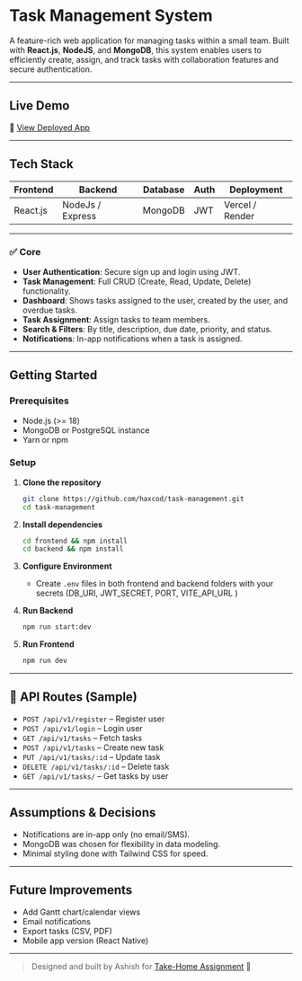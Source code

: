 # Task Management System

A feature-rich web application for managing tasks within a small team. Built with **React.js**, **NodeJS**, and **MongoDB**, this system enables users to efficiently create, assign, and track tasks with collaboration features and secure authentication.

---

## Live Demo

🔗 [View Deployed App](https://your-deployment-url.com)

---

## Tech Stack

| Frontend | Backend          | Database | Auth | Deployment      |
| -------- | ---------------- | -------- | ---- | --------------- |
| React.js | NodeJs / Express | MongoDB  | JWT  | Vercel / Render |

---

### ✅ Core

- **User Authentication**: Secure sign up and login using JWT.
- **Task Management**: Full CRUD (Create, Read, Update, Delete) functionality.
- **Dashboard**: Shows tasks assigned to the user, created by the user, and overdue tasks.
- **Task Assignment**: Assign tasks to team members.
- **Search & Filters**: By title, description, due date, priority, and status.
- **Notifications**: In-app notifications when a task is assigned.

---

## Getting Started

### Prerequisites

- Node.js (>= 18)
- MongoDB or PostgreSQL instance
- Yarn or npm

### Setup

1. **Clone the repository**

   ```bash
   git clone https://github.com/haxcod/task-management.git
   cd task-management
   ```

2. **Install dependencies**

   ```bash
   cd frontend && npm install
   cd backend && npm install
   ```

3. **Configure Environment**

   - Create `.env` files in both frontend and backend folders with your secrets (DB_URI, JWT_SECRET, PORT, VITE_API_URL )

4. **Run Backend**

   ```bash
   npm run start:dev
   ```

5. **Run Frontend**
   ```bash
   npm run dev
   ```

---

## 📌 API Routes (Sample)

- `POST /api/v1/register` – Register user
- `POST /api/v1/login` – Login user
- `GET /api/v1/tasks` – Fetch tasks
- `POST /api/v1/tasks` – Create new task
- `PUT /api/v1/tasks/:id` – Update task
- `DELETE /api/v1/tasks/:id` – Delete task
- `GET /api/v1/tasks/` – Get tasks by user

---

## Assumptions & Decisions

- Notifications are in-app only (no email/SMS).
- MongoDB was chosen for flexibility in data modeling.
- Minimal styling done with Tailwind CSS for speed.

---

## Future Improvements

- Add Gantt chart/calendar views
- Email notifications
- Export tasks (CSV, PDF)
- Mobile app version (React Native)

---

> Designed and built by Ashish for [Take-Home Assignment](https://forms.gle/QnLMWKDLeAYhzWGz5) 🌟
